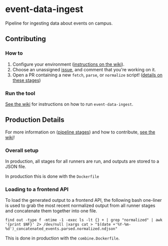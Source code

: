# event-data-ingest

<!-- [![see results in vaccine-feed-ingest-results](https://img.shields.io/static/v1?label=see%20results&message=vaccine-feed-ingest-results&color=brightgreen)](https://github.com/CAVaccineInventory/vaccine-feed-ingest-results) -->

Pipeline for ingesting data about events on campus. 
## Contributing

### How to

1. Configure your environment ([instructions on the wiki](https://github.com/CampusPulse/data-ingest/wiki/Development-environment-setup)).
1. Choose an unassigned [issue](https://github.com/CampusPulse/data-ingest/issues), and comment that you're working on it.
1. Open a PR containing a new `fetch`, `parse`, or `normalize` script! ([details on these stages](https://github.com/CampusPulse/data-ingest/wiki/Runner-Pipeline-Stages))

<!-- Results are periodically committed to [`vaccine-feed-ingest-results`](https://github.com/CAVaccineInventory/vaccine-feed-ingest-results). Once your PR is merged, you will be able to see the output of your work there! -->

### Run the tool

[See the wiki](https://github.com/CampusPulse/data-ingest/wiki/Run-event-data-ingest) for instructions on how to run `event-data-ingest`.


## Production Details

For more information on ([pipeline stages](https://github.com/CampusPulse/data-ingest/wiki/Runner-Pipeline-Stages)) and how to contribute, [see the wiki](https://github.com/CampusPulse/data-ingest/wiki)!

### Overall setup

In production, all stages for all runners are run, and outputs are stored to a JSON file.

In production this is done with the `Dockerfile`

<!-- Results are also periodically committed to [`vaccine-feed-ingest-results`](https://github.com/CAVaccineInventory/vaccine-feed-ingest-results). -->

### Loading to a frontend API

To load the generated output to a frontend API, the following bash one-liner is used to grab the most recent normalized output from all runner stages and concatenate them together into one file.

`find out -type f -mtime -1 -exec ls -lt {} + | grep "normalized" | awk '{print $NF}' 2> /dev/null |xargs cat > "$(date +'%Y-%m-%d')_concatenated_events.parsed.normalized.ndjson"`

This is done in production with the `combine.Dockerfile`.



<!-- 1. Authenticate to gcloud with an account that has access to `vaccine-feeds-dev` bucket.

  ```sh
  gcloud auth application-default login
  ```

1. Run ingestion with an GCS `--output-dir`

  ```sh
  poetry run event-data-ingest all-stages --output-dir=gs://vaccine-feeds-dev/locations/
  ```

### Load Source Locations

#### VIAL Setup

1. Request an account on the VIAL staging server `https://vial-staging.calltheshots.us`

1. Create an API Key for yourself at `https://vial-staging.calltheshots.us/admin/api/apikey/`

1. Store the API key in project `.env` file with the var `VIAL_APIKEY`

#### Load Usage

- Load SF.GOV source feed to VIAL

  ```sh
  poetry run event-data-ingest load-to-vial ca/sf_gov
  ``` -->
